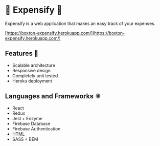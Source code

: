 # 💸 Expensify 💸

Expensify is a web application that makes an easy track of your expenses.

[https://boxton-expensify.herokuapp.com/](https://boxton-expensify.herokuapp.com/)

## Features 🚀

- Scalable architecture
- Responsive design
- Completely unit tested
- Heroku deployment

## Languages and Frameworks ⚛️

- React
- Redux
- Jest + Enzyme
- Firebase Database
- Firebase Authentication
- HTML
- SASS + BEM
